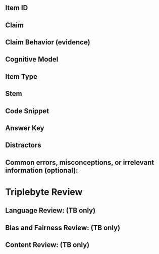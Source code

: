 #

## Item ID


## Claim


## Claim Behavior (evidence)


## Cognitive Model


## Item Type


## Stem


## Code Snippet


## Answer Key


## Distractors


## Common errors, misconceptions, or irrelevant information (optional):


# Triplebyte Review


## Language Review: (TB only)


## Bias and Fairness Review: (TB only)


## Content Review: (TB only)

